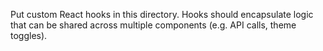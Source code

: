 Put custom React hooks in this directory.  Hooks should encapsulate logic that can be shared across multiple components (e.g. API calls, theme toggles).